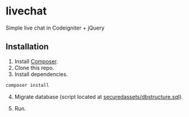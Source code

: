 # livechat
Simple live chat in Codeigniter + jQuery

## Installation
1. Install [Composer](https://getcomposer.org/download/).
2. Clone this repo.
3. Install dependencies.
```bash
composer install
```
4. Migrate database (script located at [securedassets/dbstructure.sql](https://github.com/hikaru150s/livechat/blob/master/securedassets/dbstructure.sql)).

5. Run.

